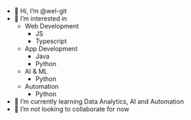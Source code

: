 - 👋 Hi, I’m @wel-git
- 👀 I’m interested in 
  - Web Development
    - JS
    - Typescript 
  - App Development
    - Java
    - Python
  - AI & ML
    - Python
  - Automation
    - Python
- 🌱 I’m currently learning Data Analytics, AI and Automation
- 💞️ I’m not looking to collaborate for now

<!---
wel-git/wel-git is a ✨ special ✨ repository because its `README.md` (this file) appears on your GitHub profile.
You can click the Preview link to take a look at your changes.
--->
